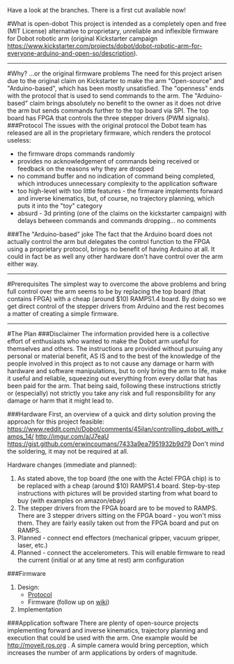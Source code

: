 Have a look at the branches. There is a first cut available now!

#What is open-dobot
This project is intended as a completely open and free (MIT License) alternative to proprietary, unreliable and inflexible firmware for Dobot robotic arm (original Kickstarter campaign https://www.kickstarter.com/projects/dobot/dobot-robotic-arm-for-everyone-arduino-and-open-so/description).

---

#Why? ...or the original firmware problems
The need for this project arisen due to the original claim on Kickstarter to make the arm "Open-source" and "Arduino-based", which has been mostly unsatisfied.
The "openness" ends with the protocol that is used to send commands to the arm. The "Arduino-based" claim brings absolutely no benefit to the owner as it does not drive the arm but sends commands further to the top board via SPI. The top board has FPGA that controls the three stepper drivers (PWM signals).
###Protocol
The issues with the original protocol the Dobot team has released are all in the proprietary firmware, which renders the protocol useless:
- the firmware drops commands randomly
- provides no acknowledgement of commands being received or feedback on the reasons why they are dropped
- no command buffer and no indication of command being completed, which introduces unnecessary complexity to the application software
- too high-level with too little features - the firmware implements forward and inverse kinematics, but, of course, no trajectory planning, which puts it into the "toy" category
- absurd - 3d printing (one of the claims on the kickstarter campaign) with delays between commands and commands dropping... no comments

###The "Arduino-based" joke
The fact that the Arduino board does not actually control the arm but delegates the control function to the FPGA using a proprietary protocol, brings no benefit of having Arduino at all. It could in fact be as well any other hardware don't have control over the arm either way.

---

#Prerequisites
The simplest way to overcome the above problems and bring full control over the arm seems to be by replacing the top board (that contains FPGA) with a cheap (around $10) RAMPS1.4 board. By doing so we get direct control of the stepper drivers from Arduino and the rest becomes a matter of creating a simple firmware.

---

#The Plan
###Disclaimer
The information provided here is a collective effort of enthusiasts who wanted to make the Dobot arm useful for themselves and others. The instructions are provided without pursuing any personal or material benefit, AS IS and to the best of the knowledge of the people involved in this project as to not cause any damage or harm with hardware and software manipulations, but to only bring the arm to life, make it useful and reliable, squeezing out everything from every dollar that has been paid for the arm. That being said, following these instructions strictly or (especially) not strictly you take any risk and full responsibility for any damage or harm that it might lead to.

###Hardware
First, an overview of a quick and dirty solution proving the approach for this project feasible:
https://www.reddit.com/r/Dobot/comments/45ilan/controlling_dobot_with_ramps_14/
http://imgur.com/a/J7eaU
https://gist.github.com/erwincoumans/7433a9ea7951932b9d79
Don't mind the soldering, it may not be required at all.

Hardware changes (immediate and planned):
1. As stated above, the top board (the one with the Actel FPGA chip) is to be replaced with a cheap (around $10) RAMPS1.4 board. Step-by-step instructions with pictures will be provided starting from what board to buy (with examples on amazon/ebay)
2. The stepper drivers from the FPGA board are to be moved to RAMPS. There are 3 stepper drivers sitting on the FPGA board - you won't miss them. They are fairly easily taken out from the FPGA board and put on RAMPS.
3. Planned - connect end effectors (mechanical gripper, vacuum gripper, laser, etc.)
4. Planned - connect the accelerometers. This will enable firmware to read the current (initial or at any time at rest) arm configuration

###Firmware
1. Design:
    - [Protocol](https://github.com/maxosprojects/open-dobot/wiki/Protocol-Design)
    - Firmware (follow up on [wiki](https://github.com/maxosprojects/open-dobot/wiki))
2. Implementation

###Application software
There are plenty of open-source projects implementing forward and inverse kinematics, trajectory planning and execution that could be used with the arm. One example would be http://moveit.ros.org . A simple camera would bring perception, which increases the number of arm applications by orders of magnitude.
